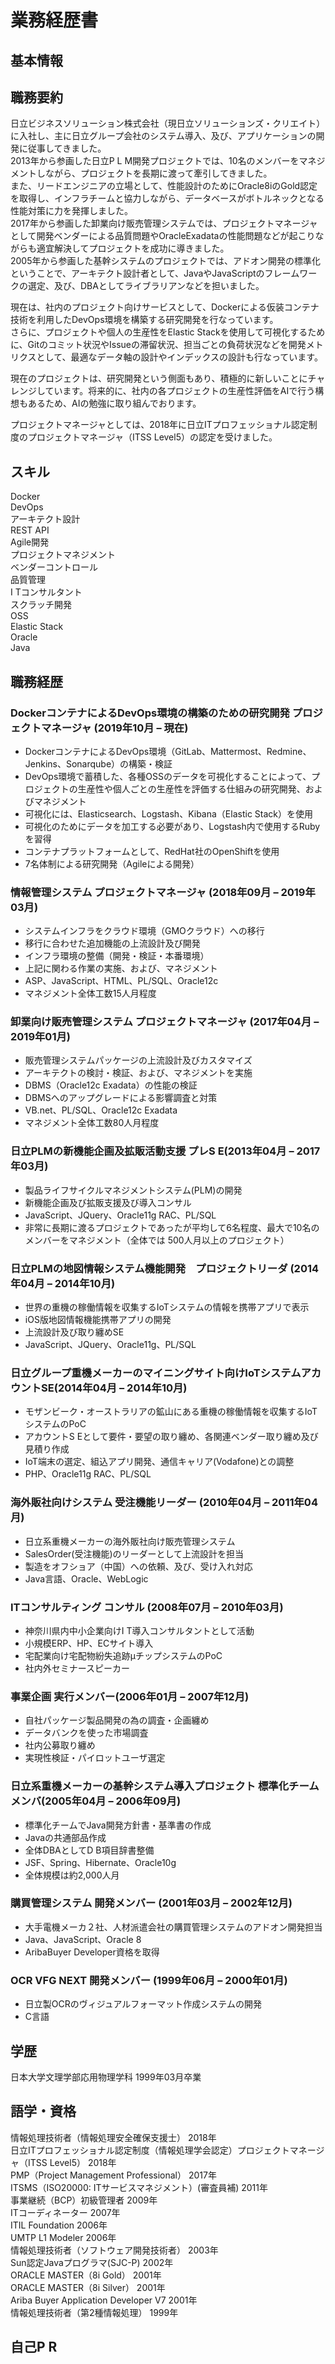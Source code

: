 # 業務経歴書
## 基本情報

## 職務要約

日立ビジネスソリューション株式会社（現日立ソリューションズ・クリエイト）に入社し、主に日立グループ会社のシステム導入、及び、アプリケーションの開発に従事してきました。  
2013年から参画した日立P L M開発プロジェクトでは、10名のメンバーをマネジメントしながら、プロジェクトを長期に渡って牽引してきました。  
また、リードエンジニアの立場として、性能設計のためにOracle8iのGold認定を取得し、インフラチームと協力しながら、データベースがボトルネックとなる性能対策に力を発揮しました。  
2017年から参画した卸業向け販売管理システムでは、プロジェクトマネージャとして開発ベンダーによる品質問題やOracleExadataの性能問題などが起こりながらも適宜解決してプロジェクトを成功に導きました。  
2005年から参画した基幹システムのプロジェクトでは、アドオン開発の標準化ということで、アーキテクト設計者として、JavaやJavaScriptのフレームワークの選定、及び、DBAとしてライブラリアンなどを担いました。  

現在は、社内のプロジェクト向けサービスとして、Dockerによる仮装コンテナ技術を利用したDevOps環境を構築する研究開発を行なっています。  
さらに、プロジェクトや個人の生産性をElastic Stackを使用して可視化するために、Gitのコミット状況やIssueの滞留状況、担当ごとの負荷状況などを開発メトリクスとして、最適なデータ軸の設計やインデックスの設計も行なっています。

現在のプロジェクトは、研究開発という側面もあり、積極的に新しいことにチャレンジしています。将来的に、社内の各プロジェクトの生産性評価をAIで行う構想もあるため、AIの勉強に取り組んでおります。  

プロジェクトマネージャとしては、2018年に日立ITプロフェッショナル認定制度のプロジェクトマネージャ（ITSS 
Level5）の認定を受けました。
	
## スキル

Docker  
DevOps  
アーキテクト設計  
REST API  
Agile開発  
プロジェクトマネジメント  
ベンダーコントロール  
品質管理  
I Tコンサルタント  
スクラッチ開発  
OSS  
Elastic Stack  
Oracle  
Java  
 
## 職務経歴

### DockerコンテナによるDevOps環境の構築のための研究開発 プロジェクトマネージャ (2019年10月 – 現在)  
  - DockerコンテナによるDevOps環境（GitLab、Mattermost、Redmine、Jenkins、Sonarqube）の構築・検証  
  - DevOps環境で蓄積した、各種OSSのデータを可視化することによって、プロジェクトの生産性や個人ごとの生産性を評価する仕組みの研究開発、およびマネジメント  
  - 可視化には、Elasticsearch、Logstash、Kibana（Elastic Stack）を使用  
  - 可視化のためにデータを加工する必要があり、Logstash内で使用するRubyを習得  
  - コンテナプラットフォームとして、RedHat社のOpenShiftを使用  
  - 7名体制による研究開発（Agileによる開発）  

### 情報管理システム プロジェクトマネージャ (2018年09月 – 2019年03月)
  - システムインフラをクラウド環境（GMOクラウド）への移行  
  - 移行に合わせた追加機能の上流設計及び開発  
  - インフラ環境の整備（開発・検証・本番環境）  
  - 上記に関わる作業の実施、および、マネジメント  
  - ASP、JavaScript、HTML、PL/SQL、Oracle12c  
  - マネジメント全体工数15人月程度  

### 卸業向け販売管理システム プロジェクトマネージャ (2017年04月 – 2019年01月)
  - 販売管理システムパッケージの上流設計及びカスタマイズ  
  - アーキテクトの検討・検証、および、マネジメントを実施  
  - DBMS（Oracle12c Exadata）の性能の検証  
  - DBMSへのアップグレードによる影響調査と対策  
  - VB.net、PL/SQL、Oracle12c Exadata  
  - マネジメント全体工数80人月程度  

### 日立PLMの新機能企画及拡販活動支援 プレS E(2013年04月 – 2017年03月)
  - 製品ライフサイクルマネジメントシステム(PLM)の開発  
  - 新機能企画及び拡販支援及び導入コンサル  
  - JavaScript、JQuery、Oracle11g RAC、PL/SQL  
  - 非常に長期に渡るプロジェクトであったが平均して6名程度、最大で10名のメンバーをマネジメント（全体では
500人月以上のプロジェクト）  

### 日立PLMの地図情報システム機能開発　プロジェクトリーダ (2014年04月 – 2014年10月)
  - 世界の重機の稼働情報を収集するIoTシステムの情報を携帯アプリで表示  
  - iOS版地図情報機能携帯アプリの開発  
  - 上流設計及び取り纏めSE  
  - JavaScript、JQuery、Oracle11g、PL/SQL  

### 日立グループ重機メーカーのマイニングサイト向けIoTシステムアカウントSE(2014年04月 – 2014年10月)
  - モザンビーク・オーストラリアの鉱山にある重機の稼働情報を収集するIoTシステムのPoC  
  - アカウントS Eとして要件・要望の取り纏め、各関連ベンダー取り纏め及び見積り作成  
  - IoT端末の選定、組込アプリ開発、通信キャリア(Vodafone)との調整  
  - PHP、Oracle11g RAC、PL/SQL  

### 海外販社向けシステム 受注機能リーダー (2010年04月 – 2011年04月)
  - 日立系重機メーカーの海外販社向け販売管理システム  
  - SalesOrder(受注機能)のリーダーとして上流設計を担当  
  - 製造をオフショア（中国）への依頼、及び、受け入れ対応  
  - Java言語、Oracle、WebLogic  

### ITコンサルティング コンサル (2008年07月 – 2010年03月)
  - 神奈川県内中小企業向けI T導入コンサルタントとして活動  
  - 小規模ERP、HP、ECサイト導入  
  - 宅配業向け宅配物紛失追跡μチップシステムのPoC  
  - 社内外セミナースピーカー  

### 事業企画 実行メンバー(2006年01月 – 2007年12月)
  - 自社パッケージ製品開発の為の調査・企画纏め  
  - データバンクを使った市場調査  
  - 社内公募取り纏め  
  - 実現性検証・パイロットユーザ選定  

### 日立系重機メーカーの基幹システム導入プロジェクト 標準化チームメンバ(2005年04月 – 2006年09月)
  - 標準化チームでJava開発方針書・基準書の作成  
  - Javaの共通部品作成  
  - 全体DBAとしてD B項目辞書整備  
  - JSF、Spring、Hibernate、Oracle10g  
  - 全体規模は約2,000人月  

### 購買管理システム 開発メンバー (2001年03月 – 2002年12月)
  - 大手電機メーカ２社、人材派遣会社の購買管理システムのアドオン開発担当
  - Java、JavaScript、Oracle 8
  - AribaBuyer Developer資格を取得

### OCR VFG NEXT 開発メンバー (1999年06月 – 2000年01月)
  - 日立製OCRのヴィジュアルフォーマット作成システムの開発
  - C言語

## 学歴

日本大学文理学部応用物理学科	1999年03月卒業

## 語学・資格

情報処理技術者（情報処理安全確保支援士）	2018年  
日立ITプロフェッショナル認定制度（情報処理学会認定）プロジェクトマネージャ（ITSS Level5）	2018年  
PMP（Project Management Professional）	2017年  
ITSMS（ISO20000: ITサービスマネジメント）(審査員補)	2011年  
事業継続（BCP）初級管理者	2009年  
ITコーディネーター	2007年  
ITIL Foundation	2006年  
UMTP L1 Modeler 	2006年   
情報処理技術者（ソフトウェア開発技術者）	2003年  
Sun認定Javaプログラマ(SJC-P)	2002年  
ORACLE MASTER（8i Gold）	2001年  
ORACLE MASTER（8i Silver）	2001年  
Ariba Buyer Application Developer V7	2001年  
情報処理技術者（第2種情報処理）	1999年  

## 自己P R

